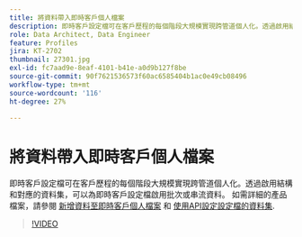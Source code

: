 ```yaml
---
title: 將資料帶入即時客戶個人檔案
description: 即時客戶設定檔可在客戶歷程的每個階段大規模實現跨管道個人化。透過啟用結構和對應的資料集，可以為即時客戶設定檔啟用批次或串流資料。
role: Data Architect, Data Engineer
feature: Profiles
jira: KT-2702
thumbnail: 27301.jpg
exl-id: fc7aad9e-8eaf-4101-b41e-a0d9b127f8be
source-git-commit: 90f7621536573f60ac6585404b1ac0e49cb08496
workflow-type: tm+mt
source-wordcount: '116'
ht-degree: 27%

---
```


# 將資料帶入即時客戶個人檔案

即時客戶設定檔可在客戶歷程的每個階段大規模實現跨管道個人化。透過啟用結構和對應的資料集，可以為即時客戶設定檔啟用批次或串流資料。 如需詳細的產品檔案，請參閱 [新增資料至即時客戶個人檔案](https://experienceleague.adobe.com/docs/experience-platform/profile/tutorials/add-profile-data.html) 和 [使用API設定設定檔的資料集](https://experienceleague.adobe.com/docs/experience-platform/profile/tutorials/dataset-configuration.html).

>[!VIDEO](https://video.tv.adobe.com/v/27301?quality=12&learn=on)
